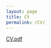 ```yaml
---
layout: page
title: CV
permalink: /CV/
---
```

[CV.pdf](https://github.com/keamncube/keamncube.github.io/files/15236098/CV.pdf)

